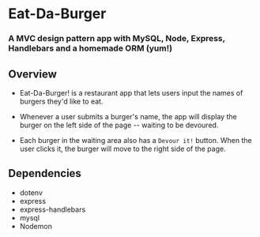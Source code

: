 # Eat-Da-Burger

### A MVC design pattern app with MySQL, Node, Express, Handlebars and a homemade ORM (yum!)

## Overview

- Eat-Da-Burger! is a restaurant app that lets users input the names of burgers they'd like to eat.

- Whenever a user submits a burger's name, the app will display the burger on the left side of the page -- waiting to be devoured.

- Each burger in the waiting area also has a `Devour it!` button. When the user clicks it, the burger will move to the right side of the page.

## Dependencies

- dotenv
- express
- express-handlebars
- mysql
- Nodemon
